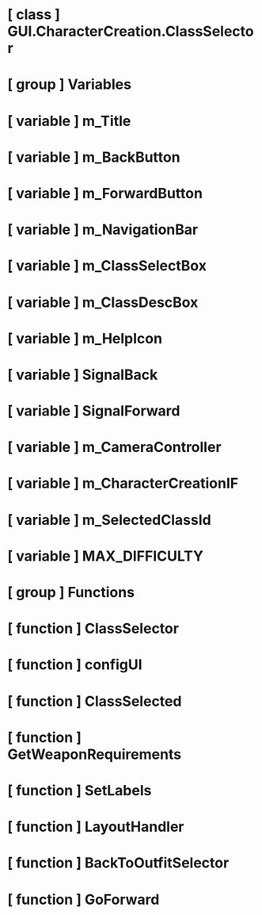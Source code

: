 # [ class ] GUI.CharacterCreation.ClassSelector

# [ group ] Variables

# [ variable ] m_Title

# [ variable ] m_BackButton

# [ variable ] m_ForwardButton

# [ variable ] m_NavigationBar

# [ variable ] m_ClassSelectBox

# [ variable ] m_ClassDescBox

# [ variable ] m_HelpIcon

# [ variable ] SignalBack

# [ variable ] SignalForward

# [ variable ] m_CameraController

# [ variable ] m_CharacterCreationIF

# [ variable ] m_SelectedClassId

# [ variable ] MAX_DIFFICULTY

# [ group ] Functions

# [ function ] ClassSelector

# [ function ] configUI

# [ function ] ClassSelected

# [ function ] GetWeaponRequirements

# [ function ] SetLabels

# [ function ] LayoutHandler

# [ function ] BackToOutfitSelector

# [ function ] GoForward

